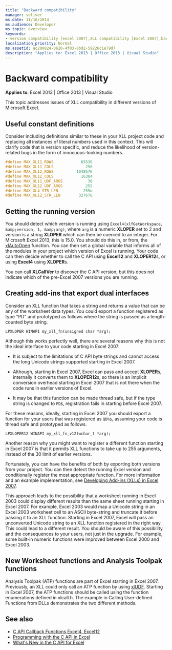 ```yaml
---
title: "Backward compatibility"
manager: soliver
ms.date: 11/16/2014
ms.audience: Developer
ms.topic: overview
keywords:
- version compatibility [excel 2007],XLL compatibility [Excel 2007],backward compatibility [Excel 2007]
localization_priority: Normal
ms.assetid: ac200824-0620-4f03-8bd2-59226c1e79d7
description: "Applies to: Excel 2013 | Office 2013 | Visual Studio"
---
```


# Backward compatibility

**Applies to**: Excel 2013 | Office 2013 | Visual Studio 
  
This topic addresses issues of XLL compatibility in different versions of Microsoft Excel.
  
## Useful constant definitions

Consider including definitions similar to these in your XLL project code and replacing all instances of literal numbers used in this context. This will clarify code that is version specific, and reduce the likelihood of version-related bugs in the form of innocuous-looking numbers.
  
```cpp
#define MAX_XL11_ROWS            65536
#define MAX_XL11_COLS              256
#define MAX_XL12_ROWS          1048576
#define MAX_XL12_COLS            16384
#define MAX_XL11_UDF_ARGS           30
#define MAX_XL12_UDF_ARGS          255
#define MAX_XL4_STR_LEN           255u
#define MAX_XL12_STR_LEN        32767u
```

## Getting the running version

You should detect which version is running using  `Excel4(xlfGetWorkspace, &amp;version, 1, &amp;arg)`, where  `arg` is a numeric **XLOPER** set to 2 and version is a string **XLOPER** which can then be coerced to an integer. For Microsoft Excel 2013, this is 15.0. You should do this in, or from, the [xlAutoOpen](xlautoopen.md) function. You can then set a global variable that informs all of the modules in your project which version of Excel is running. Your code can then decide whether to call the C API using **Excel12** and **XLOPER12**s, or using **Excel4** using **XLOPER**s.
  
You can call **XLCallVer** to discover the C API version, but this does not indicate which of the pre-Excel 2007 versions you are running. 
  
## Creating add-ins that export dual interfaces

Consider an XLL function that takes a string and returns a value that can be any of the worksheet data types. You could export a function registered as type "PD" and prototyped as follows where the string is passed as a length-counted byte string.
  
`LPXLOPER WINAPI my_xll_fn(unsigned char *arg);`
  
Although this works perfectly well, there are several reasons why this is not the ideal interface to your code starting in Excel 2007:
  
- It is subject to the limitations of C API byte strings and cannot access the long Unicode strings supported starting in Excel 2007.
    
- Although, starting in Excel 2007, Excel can pass and accept **XLOPER**s, internally it converts them to **XLOPER12**s, so there is an implicit conversion overhead starting in Excel 2007 that is not there when the code runs in earlier versions of Excel.
    
- It may be that this function can be made thread safe, but if the type string is changed to  `PD$`, registration fails in starting before Excel 2007.
    
For these reasons, ideally, starting in Excel 2007 you should export a function for your users that was registered as  `QD%$`, assuming your code is thread safe and prototyped as follows.
  
`LPXLOPER12 WINAPI my_xll_fn_v12(wchar_t *arg);`
  
Another reason why you might want to register a different function starting in Excel 2007 is that it permits XLL functions to take up to 255 arguments, instead of the 30 limit of earlier versions.
  
Fortunately, you can have the benefits of both by exporting both versions from your project. You can then detect the running Excel version and conditionally register the most appropriate function. For more information and an example implementation, see [Developing Add-ins (XLLs) in Excel 2007](https://msdn.microsoft.com/library/aa730920.aspx).
  
This approach leads to the possibility that a worksheet running in Excel 2003 could display different results than the same sheet running starting in Excel 2007. For example, Excel 2003 would map a Unicode string in an Excel 2003 worksheet cell to an ASCII byte-string and truncate it before passing it to an XLL function. Starting in Excel 2007, Excel will pass an unconverted Unicode string to an XLL function registered in the right way. This could lead to a different result. You should be aware of this possibility and the consequences to your users, not just in the upgrade. For example, some built-in numeric functions were improved between Excel 2000 and Excel 2003.
  
## New Worksheet functions and Analysis Toolpak functions

Analysis Toolpak (ATP) functions are part of Excel starting in Excel 2007. Previously, an XLL could only call an ATP function by using [xlUDF](xludf.md). Starting in Excel 2007, the ATP functions should be called using the function enumerations defined in xlcall.h. The example in Calling User-defined Functions from DLLs demonstrates the two different methods.
  
## See also

- [C API Callback Functions Excel4, Excel12](c-api-callback-functions-excel4-excel12.md) 
- [Programming with the C API in Excel](programming-with-the-c-api-in-excel.md)
- [What's New in the C API for Excel](what-s-new-in-the-c-api-for-excel.md)

